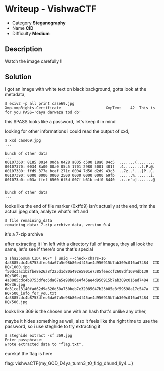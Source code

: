 # **Writeup - VishwaCTF**

* Category **Steganography**
* Name **CID**
* Difficulty **Medium**


## Description

Watch the image carefully !!

## **Solution**

I got an image with white text on black background, gotta look at the metadata,
```
$ exiv2 -p all print case69.jpg
Xmp.xmpRights.Certificate                    XmpText    42  This is for you PASS='daya darwaza tod do'
```

this $PASS looks like a password, let's keep it in mind

looking for other informations i could read the output of xxd,

```
$ xxd case69.jpg
...

bunch of other data
...
00107360: 8185 0014 00da 0428 a005 c500 18a0 04c5  .......(........
00107370: 0034 8a00 00a0 05c5 1701 2980 5001 401f  .4........).P.@.
00107380: ffd9 377a bcaf 271c 0004 7d50 d2d9 43c3  ..7z..'...}P..C.
00107390: 0000 0000 0000 2500 0000 0000 0000 69fb  ......%.......i.
001073a0: d03a ffef 6560 6f5d 007f b61b edf0 8440  .:..e`o].......@
...

bunch of other data
...
```

looks like the end of file marker (0xffd9) isn't actually at the end, trim the actual jpeg data, analyze what's left and

```
$ file remaining_data
remaining_data: 7-zip archive data, version 0.4
```

it's a 7-zip archive

after extracting it i'm left with a directory full of images, they all look the same, let's see if there's one that's special

```
$ sha256sum CID\ HQ/* | uniq --check-chars=16
4a3885cdc4b8753dfec6da67a5e98b86e4f45ae4d956915b7ab309c016ad7484  CID HQ/1000.jpg
f50dc3ac1b2fbe8e26a8f225d1d80a492e5901e7385feeccf2608df1694db139  CID HQ/369.jpg
4a3885cdc4b8753dfec6da67a5e98b86e4f45ae4d956915b7ab309c016ad7484  CID HQ/36.jpg
6d31ce13140fad62d9a626d50a730beb7e32085047b23b85e8f59598a17c547a  CID HQ/500_info_for_you.txt
4a3885cdc4b8753dfec6da67a5e98b86e4f45ae4d956915b7ab309c016ad7484  CID HQ/500.jpg
```

looks like 369 is the chosen one with an hash that's unlike any other,

maybe it hides something as well, also it feels like the right time to use the password, so i use steghide to try extracting it

```
$ steghide extract -sf 369.jpg
Enter passphrase: 
wrote extracted data to "flag.txt".
```

eureka! the flag is here

flag: vishwaCTF{my_GOD_D4ya_tumn3_t0_fl4g_dhund_liy4....}